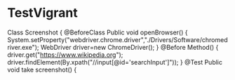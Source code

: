 # TestVigrant
Class Screenshot
{ 
@BeforeClass
Public void openBrowser()
{
System.setProperty("webdriver.chrome.driver","./Drivers/Software/chromedriver.exe");
WebDriver driver=new ChromeDriver();
}
@Before Method()
{
driver.get("https://www.wikipedia.org");
driver.findElement(By.xpath("//input[@id='searchInput']"));
}
@Test
Public void take screenshot()
{
